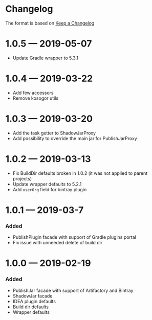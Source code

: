 # Changelog
The format is based on [Keep a Changelog](https://keepachangelog.com/en/1.0.0/)

# 1.0.5 — 2019-05-07
* Update Gradle wrapper to 5.3.1

# 1.0.4 — 2019-03-22
* Add few accessors
* Remove kosogor utils

# 1.0.3 — 2019-03-20
* Add the task getter to ShadowJarProxy
* Add possibility to override the main jar for PublishJarProxy

# 1.0.2 — 2019-03-13
* Fix BuildDir defaults broken in 1.0.2 (it was not applied to parent projects)
* Update wrapper defaults to 5.2.1
* Add `userOrg` field for bintray plugin

# 1.0.1 — 2019-03-7
### Added
* PublishPlugin facade with support of Gradle plugins portal
* Fix issue with unneeded delete of build dir

# 1.0.0 — 2019-02-19
### Added
* PublishJar facade with support of Artifactory and Bintray
* ShadowJar facade
* IDEA plugin defaults
* Build dir defaults
* Wrapper defaults
